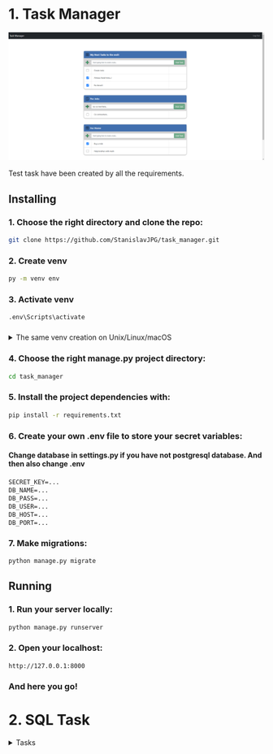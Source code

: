 # 1. Task Manager

![capture](templates/static/img/Capture.PNG "Base page")

Test task have been created by all the requirements.

## Installing

### 1. Choose the right directory and clone the repo:

   ```bash
   git clone https://github.com/StanislavJPG/task_manager.git
   ```
### 2. Create venv
   ```bash
   py -m venv env
   ```

### 3. Activate venv
   ```bash
   .env\Scripts\activate
   ```
###

<details><summary>The same venv creation on Unix/Linux/macOS</summary>

### Create venv
   ```bash
   python3 -m venv env
   ```

### Activate venv
   ```bash
   source env/bin/activate
   ```
</details>

###

### 4. Choose the right manage.py project directory: 
   ```bash
   cd task_manager
   ```
###

### 5. Install the project dependencies with:
   
   ```bash
   pip install -r requirements.txt
   ```

### 6. Create your own .env file to store your secret variables:
#### Change database in settings.py if you have not postgresql database. And then also change .env

   ```dotenv
   SECRET_KEY=...
   DB_NAME=...
   DB_PASS=...
   DB_USER=...
   DB_HOST=...
   DB_PORT=...
   ```

### 7. Make migrations:
   
   ```bash
   python manage.py migrate
   ```

## Running

### 1. Run your server locally:
   
   ```bash
   python manage.py runserver
   ```

### 2. Open your localhost:
   
   ```arduino
   http://127.0.0.1:8000
   ```

### And here you go!

# 2. SQL Task

<details><summary>Tasks</summary>

#### 1. get all statuses, not repeating, alphabetically ordered
```sql
SELECT DISTINCT 
    status 
FROM 
    tasks
ORDER BY 
    status ASC
```
#### 2. get the count of all tasks in each project, order by tasks count descending
```sql
SELECT 
    p.id AS project_id, 
    p.name AS project_name, 
    COUNT(t.id) AS task_count
FROM 
    projects p
JOIN 
    tasks t ON p.id = t.project_id
GROUP BY 
    p.id, p.title
ORDER BY 
    task_count DESC
```
#### 3. get the count of all tasks in each project, order by projects names
```sql
SELECT 
    p.id AS project_id, 
    p.name AS project_name, 
    COUNT(t.id) AS task_count
FROM 
    projects p
JOIN 
    tasks t ON p.id = t.project_id
GROUP BY 
    p.id, p.title
ORDER BY 
    project_name
```
#### 4. get the tasks for al projects having the name beginning with "N" letter
```sql
SELECT 
    *
FROM 
    tasks t
WHERE 
    t.name LIKE 'N%'
```
#### 5. get the list of al projects containing the 'a' letter in the 
#### middle of the name, and show the tasks count near each project. 
#### Mention that there can exist projects without tasks and tasks with project_id= NULL
```sql
SELECT
    p.name,
    COUNT(t.id) as task_count
FROM
    projects p
LEFT JOIN
    tasks t
ON p.id = t.project_id
WHERE 
    p.name LIKE '%a%'
GROUP BY p.id, p.title
```
#### 6. get the list of tasks with duplicate names. Order alphabetically
```sql
SELECT
    t.name
FROM
    tasks t
GROUP BY 
    t.name
HAVING 
    COUNT(t.name) > 1
ORDER BY 
    t.name ASC
```
#### 7. get the list of tasks having several exact matches of both name and status, from the project 'Delivery’. Order by matches count
```sql
SELECT
    t.name,
    t.status
FROM
    tasks t
INNER JOIN
    projects p
ON t.project_id = p.id
WHERE
    p.name = 'Delivery'
GROUP BY
    t.name, t.status
HAVING
    COUNT(t.status) > 1 AND COUNT(t.name) > 1
ORDER BY
    COUNT(t.name) DESC
```
#### 8. get the list of project names having more than 10 tasks in status 'completed'. Order by project_id
```sql
SELECT DISTINCT
    t.project_id,
    p.name
FROM
    projects p
INNER JOIN
    tasks t
ON p.id = t.project_id
WHERE 
    t.status = 'completed'
GROUP BY 
    t.project_id, p.name
HAVING
    COUNT(t.id) > 10
ORDER BY 
    t.project_id
	
```

</details>

###

